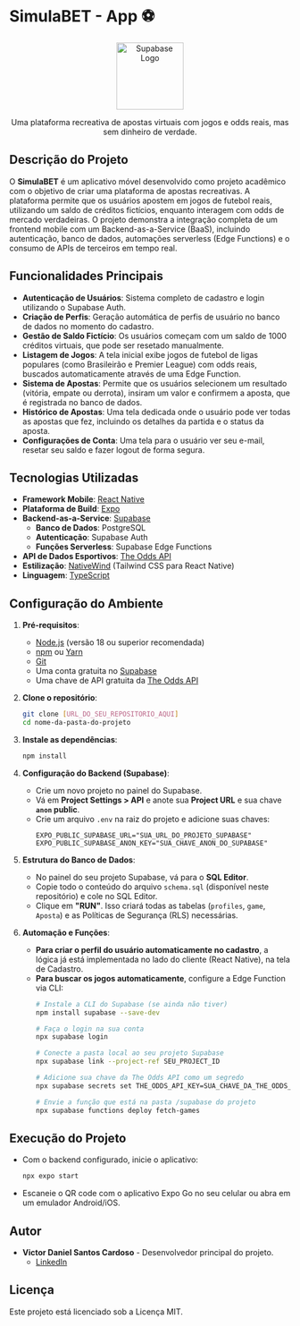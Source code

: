 # SimulaBET - App ⚽️

<p align="center">
  <img src="https://seeklogo.com/images/S/supabase-logo-DCC6749964-seeklogo.com.png" width="120" alt="Supabase Logo" />
</p>

<p align="center">Uma plataforma recreativa de apostas virtuais com jogos e odds reais, mas sem dinheiro de verdade.</p>

## Descrição do Projeto

O **SimulaBET** é um aplicativo móvel desenvolvido como projeto acadêmico com o objetivo de criar uma plataforma de apostas recreativas. A plataforma permite que os usuários apostem em jogos de futebol reais, utilizando um saldo de créditos fictícios, enquanto interagem com odds de mercado verdadeiras. O projeto demonstra a integração completa de um frontend mobile com um Backend-as-a-Service (BaaS), incluindo autenticação, banco de dados, automações serverless (Edge Functions) e o consumo de APIs de terceiros em tempo real.

## Funcionalidades Principais

* **Autenticação de Usuários**: Sistema completo de cadastro e login utilizando o Supabase Auth.
* **Criação de Perfis**: Geração automática de perfis de usuário no banco de dados no momento do cadastro.
* **Gestão de Saldo Fictício**: Os usuários começam com um saldo de 1000 créditos virtuais, que pode ser resetado manualmente.
* **Listagem de Jogos**: A tela inicial exibe jogos de futebol de ligas populares (como Brasileirão e Premier League) com odds reais, buscados automaticamente através de uma Edge Function.
* **Sistema de Apostas**: Permite que os usuários selecionem um resultado (vitória, empate ou derrota), insiram um valor e confirmem a aposta, que é registrada no banco de dados.
* **Histórico de Apostas**: Uma tela dedicada onde o usuário pode ver todas as apostas que fez, incluindo os detalhes da partida e o status da aposta.
* **Configurações de Conta**: Uma tela para o usuário ver seu e-mail, resetar seu saldo e fazer logout de forma segura.

## Tecnologias Utilizadas

* **Framework Mobile**: [React Native](https://reactnative.dev/)
* **Plataforma de Build**: [Expo](https://expo.dev/)
* **Backend-as-a-Service**: [Supabase](https://supabase.com/)
    * **Banco de Dados**: PostgreSQL
    * **Autenticação**: Supabase Auth
    * **Funções Serverless**: Supabase Edge Functions
* **API de Dados Esportivos**: [The Odds API](https://the-odds-api.com/)
* **Estilização**: [NativeWind](https://www.nativewind.dev/) (Tailwind CSS para React Native)
* **Linguagem**: [TypeScript](https://www.typescriptlang.org/)

## Configuração do Ambiente

1.  **Pré-requisitos**:
    * [Node.js](https://nodejs.org/) (versão 18 ou superior recomendada)
    * [npm](https://www.npmjs.com/) ou [Yarn](https://yarnpkg.com/)
    * [Git](https://git-scm.com/)
    * Uma conta gratuita no [Supabase](https://supabase.com/)
    * Uma chave de API gratuita da [The Odds API](https://the-odds-api.com/)

2.  **Clone o repositório**:
    ```bash
    git clone [URL_DO_SEU_REPOSITORIO_AQUI]
    cd nome-da-pasta-do-projeto
    ```

3.  **Instale as dependências**:
    ```bash
    npm install
    ```

4.  **Configuração do Backend (Supabase)**:
    * Crie um novo projeto no painel do Supabase.
    * Vá em **Project Settings > API** e anote sua **Project URL** e sua chave **`anon` public**.
    * Crie um arquivo `.env` na raiz do projeto e adicione suas chaves:
        ```
        EXPO_PUBLIC_SUPABASE_URL="SUA_URL_DO_PROJETO_SUPABASE"
        EXPO_PUBLIC_SUPABASE_ANON_KEY="SUA_CHAVE_ANON_DO_SUPABASE"
        ```

5.  **Estrutura do Banco de Dados**:
    * No painel do seu projeto Supabase, vá para o **SQL Editor**.
    * Copie todo o conteúdo do arquivo `schema.sql` (disponível neste repositório) e cole no SQL Editor.
    * Clique em **"RUN"**. Isso criará todas as tabelas (`profiles`, `game`, `Aposta`) e as Políticas de Segurança (RLS) necessárias.

6.  **Automação e Funções**:
    * **Para criar o perfil do usuário automaticamente no cadastro**, a lógica já está implementada no lado do cliente (React Native), na tela de Cadastro.
    * **Para buscar os jogos automaticamente**, configure a Edge Function via CLI:
        ```bash
        # Instale a CLI do Supabase (se ainda não tiver)
        npm install supabase --save-dev

        # Faça o login na sua conta
        npx supabase login

        # Conecte a pasta local ao seu projeto Supabase
        npx supabase link --project-ref SEU_PROJECT_ID

        # Adicione sua chave da The Odds API como um segredo
        npx supabase secrets set THE_ODDS_API_KEY=SUA_CHAVE_DA_THE_ODDS_API

        # Envie a função que está na pasta /supabase do projeto
        npx supabase functions deploy fetch-games
        ```

## Execução do Projeto

* Com o backend configurado, inicie o aplicativo:
    ```bash
    npx expo start
    ```
* Escaneie o QR code com o aplicativo Expo Go no seu celular ou abra em um emulador Android/iOS.

## Autor

* **Victor Daniel Santos Cardoso** - Desenvolvedor principal do projeto.
    * [LinkedIn](https://www.linkedin.com/in/victor-daniel-santos-cardoso-ab0787344/)

## Licença

Este projeto está licenciado sob a Licença MIT.
